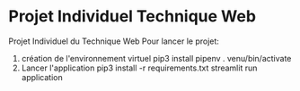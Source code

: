 # Projet Individuel Technique Web

Projet Individuel du Technique Web
Pour lancer le projet:
1. création de l'environnement virtuel
    pip3 install pipenv
    . venu/bin/activate
2. Lancer l'application
    pip3 install -r requirements.txt
    streamlit run application
